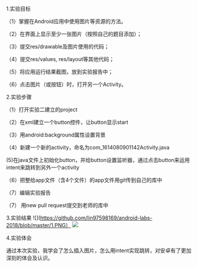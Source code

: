 1.实验目标

（1）掌握在Android应用中使用图片等资源的方法。

（2）在界面上显示至少一张图片（按照自己的题目添加）；

（3）提交res/drawable及图片使用的代码；

（4）提交res/values, res/layout等其他代码；

（5）将应用运行结果截图，放到实验报告中；

（6）点击图片（或按钮）时，打开另一个Activity。

2.实验步骤

（1）打开实验二建立的project

（2）在xml建立一个button控件，让button显示start

（3）用android:background属性设置背景

（4）新建一个新的activity，命名为com_1614080901142Activity.java

 (5)在java文件上初始化button，并给button设置监听器，通过点击button来运用intent来跳转到另外一个activity
 
（6）把整给app文件（含4个文件）的app文件用git传到自己的库中

（7）编辑实验报告

（7） 用new pull request提交到老师的库中


3.实验结果
![](https://github.com/lin97598169/android-labs-2018/blob/master/1.PNG）
![](https://github.com/lin97598169/android-labs-2018/blob/master/2.PNG)

4.实验体会

通过本次实验，我学会了怎么插入图片，怎么用intent实现跳转，对安卓有了更加深刻的体会及认识。
